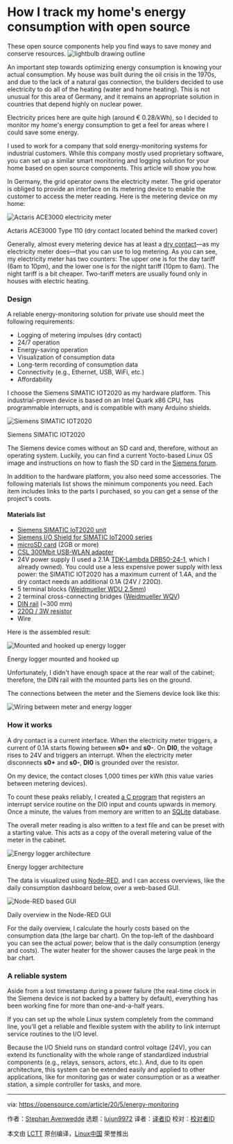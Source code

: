 [#]: collector: (lujun9972)
[#]: translator: ( )
[#]: reviewer: ( )
[#]: publisher: ( )
[#]: url: ( )
[#]: subject: (How I track my home's energy consumption with open source)
[#]: via: (https://opensource.com/article/20/5/energy-monitoring)
[#]: author: (Stephan Avenwedde https://opensource.com/users/hansic99)

How I track my home's energy consumption with open source
======
These open source components help you find ways to save money and
conserve resources.
![lightbulb drawing outline][1]

An important step towards optimizing energy consumption is knowing your actual consumption. My house was built during the oil crisis in the 1970s, and due to the lack of a natural gas connection, the builders decided to use electricity to do all of the heating (water and home heating). This is not unusual for this area of Germany, and it remains an appropriate solution in countries that depend highly on nuclear power.

Electricity prices here are quite high (around € 0.28/kWh), so I decided to monitor my home's energy consumption to get a feel for areas where I could save some energy.

I used to work for a company that sold energy-monitoring systems for industrial customers. While this company mostly used proprietary software, you can set up a similar smart monitoring and logging solution for your home based on open source components. This article will show you how.

In Germany, the grid operator owns the electricity meter. The grid operator is obliged to provide an interface on its metering device to enable the customer to access the meter reading. Here is the metering device on my home:

![Actaris ACE3000 electricity meter][2]

Actaris ACE3000 Type 110 (dry contact located behind the marked cover)

Generally, almost every metering device has at least a [dry contact][3]—as my electricity meter does—that you can use to log metering. As you can see, my electricity meter has two counters: The upper one is for the day tariff (6am to 10pm), and the lower one is for the night tariff (10pm to 6am). The night tariff is a bit cheaper. Two-tariff meters are usually found only in houses with electric heating.

### Design

A reliable energy-monitoring solution for private use should meet the following requirements:

  * Logging of metering impulses (dry contact)
  * 24/7 operation
  * Energy-saving operation
  * Visualization of consumption data
  * Long-term recording of consumption data
  * Connectivity (e.g., Ethernet, USB, WiFi, etc.)
  * Affordability



I choose the Siemens SIMATIC IOT2020 as my hardware platform. This industrial-proven device is based on an Intel Quark x86 CPU, has programmable interrupts, and is compatible with many Arduino shields.

![Siemens SIMATIC IOT2020][4]

Siemens SIMATIC IOT2020

The Siemens device comes without an SD card and, therefore, without an operating system. Luckily, you can find a current Yocto-based Linux OS image and instructions on how to flash the SD card in the [Siemens forum][5].

In addition to the hardware platform, you also need some accessories. The following materials list shows the minimum components you need. Each item includes links to the parts I purchased, so you can get a sense of the project's costs.

#### Materials list

  * [Siemens SIMATIC IoT2020 unit][6]
  * [Siemens I/O Shield for SIMATIC IoT2000 series][7]
  * [microSD card][8] (2GB or more)
  * [CSL 300Mbit USB-WLAN adapter][9]
  * 24V power supply (I used a 2.1A [TDK-Lambda DRB50-24-1][10], which I already owned). You could use a less expensive power supply with less power: the SIMATIC IOT2020 has a maximum current of 1.4A, and the dry contact needs an additional 0.1A (24V / 220Ω).
  * 5 terminal blocks ([Weidmueller WDU 2.5mm][11])
  * 2 terminal cross-connecting bridges ([Weidmueller WQV][12])
  * [DIN rail][13] (~300 mm)
  * [220Ω / 3W resistor][14]
  * Wire



Here is the assembled result:

![Mounted and hooked up energy logger][15]

Energy logger mounted and hooked up

Unfortunately, I didn't have enough space at the rear wall of the cabinet; therefore, the DIN rail with the mounted parts lies on the ground.

The connections between the meter and the Siemens device look like this:

![Wiring between meter and energy logger][16]

### How it works

A dry contact is a current interface. When the electricity meter triggers, a current of 0.1A starts flowing between **s0+** and **s0-**. On **DI0**, the voltage rises to 24V and triggers an interrupt. When the electricity meter disconnects **s0+** and **s0-**, **DI0** is grounded over the resistor.

On my device, the contact closes 1,000 times per kWh (this value varies between metering devices).

To count these peaks reliably, I created [a C program][17] that registers an interrupt service routine on the DI0 input and counts upwards in memory. Once a minute, the values from memory are written to an [SQLite][18] database.

The overall meter reading is also written to a text file and can be preset with a starting value. This acts as a copy of the overall metering value of the meter in the cabinet.

![Energy logger architecture][19]

Energy logger architecture

The data is visualized using [Node-RED][20], and I can access overviews, like the daily consumption dashboard below, over a web-based GUI.

![Node-RED based GUI][21]

Daily overview in the Node-RED GUI

For the daily overview, I calculate the hourly costs based on the consumption data (the large bar chart). On the top-left of the dashboard you can see the actual power; below that is the daily consumption (energy and costs). The water heater for the shower causes the large peak in the bar chart.

### A reliable system

Aside from a lost timestamp during a power failure (the real-time clock in the Siemens device is not backed by a battery by default), everything has been working fine for more than one-and-a-half years.

If you can set up the whole Linux system completely from the command line, you'll get a reliable and flexible system with the ability to link interrupt service routines to the I/O level.

Because the I/O Shield runs on standard control voltage (24V), you can extend its functionality with the whole range of standardized industrial components (e.g., relays, sensors, actors, etc.). And, due to its open architecture, this system can be extended easily and applied to other applications, like for monitoring gas or water consumption or as a weather station, a simple controller for tasks, and more.

--------------------------------------------------------------------------------

via: https://opensource.com/article/20/5/energy-monitoring

作者：[Stephan Avenwedde][a]
选题：[lujun9972][b]
译者：[译者ID](https://github.com/译者ID)
校对：[校对者ID](https://github.com/校对者ID)

本文由 [LCTT](https://github.com/LCTT/TranslateProject) 原创编译，[Linux中国](https://linux.cn/) 荣誉推出

[a]: https://opensource.com/users/hansic99
[b]: https://github.com/lujun9972
[1]: https://opensource.com/sites/default/files/styles/image-full-size/public/lead-images/Collaboration%20for%20health%20innovation.png?itok=s4O5EX2w (lightbulb drawing outline)
[2]: https://opensource.com/sites/default/files/uploads/openenergylogger_1_electricity_meter.jpg (Actaris ACE3000 electricity meter)
[3]: https://en.wikipedia.org/wiki/Dry_contact
[4]: https://opensource.com/sites/default/files/uploads/openenergylogger_2_siemens_device.jpg (Siemens SIMATIC IOT2020)
[5]: https://support.industry.siemens.com/tf/ww/en/posts/new-example-image-version-online/189090/?page=0&pageSize=10
[6]: https://de.rs-online.com/web/p/products/1244037
[7]: https://de.rs-online.com/web/p/products/1354133
[8]: https://de.rs-online.com/web/p/micro-sd-karten/7582584/
[9]: https://www.amazon.de/300Mbit-WLAN-Adapter-Hochleistungs-Antennen-Dual-Band/dp/B00LLIOT34
[10]: https://de.rs-online.com/web/p/products/8153133
[11]: https://de.rs-online.com/web/p/din-schienenklemmen-ohne-sicherung/0425190/
[12]: https://de.rs-online.com/web/p/din-schienenklemmen-zubehor/0202574/
[13]: https://de.rs-online.com/web/p/din-schienen/2835729/
[14]: https://de.rs-online.com/web/p/widerstande-durchsteckmontage/2142673/
[15]: https://opensource.com/sites/default/files/uploads/openenergylogger_3_assembled_device.jpg (Mounted and hooked up energy logger)
[16]: https://opensource.com/sites/default/files/uploads/openenergylogger_4_wiring.png (Wiring between meter and energy logger)
[17]: https://github.com/hANSIc99/OpenEnergyLogger
[18]: https://www.sqlite.org/index.html
[19]: https://opensource.com/sites/default/files/uploads/openenergylogger_5_architecure.png (Energy logger architecture)
[20]: https://nodered.org/
[21]: https://opensource.com/sites/default/files/uploads/openenergylogger_6_dashboard.png (Node-RED based GUI)
